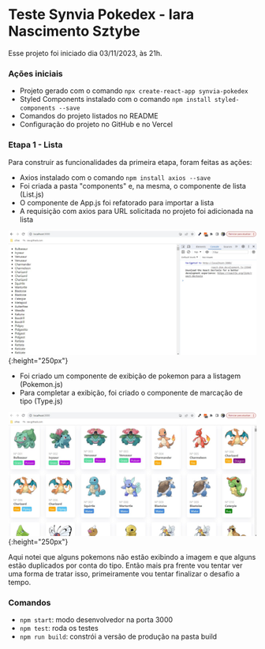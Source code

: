 # Teste Synvia Pokedex - Iara Nascimento Sztybe

Esse projeto foi iniciado dia 03/11/2023, às 21h.

### Ações iniciais

- Projeto gerado com o comando `npx create-react-app synvia-pokedex`
- Styled Components instalado com o comando `npm install styled-components --save`
- Comandos do projeto listados no README
- Configuração do projeto no GitHub e no Vercel

### Etapa 1 - Lista

Para construir as funcionalidades da primeira etapa, foram feitas as ações:

- Axios instalado com o comando `npm install axios --save`
- Foi criada a pasta "components" e, na mesma, o componente de lista (List.js)
- O componente de App.js foi refatorado para importar a lista
- A requisição com axios para URL solicitada no projeto foi adicionada na lista

![print 1](./prints/1.jpg){:height="250px"}

- Foi criado um componente de exibição de pokemon para a listagem (Pokemon.js)
- Para completar a exibição, foi criado o componente de marcação de tipo (Type.js)

![print 2](./prints/2.jpg){:height="250px"}

Aqui notei que alguns pokemons não estão exibindo a imagem e que alguns estão duplicados por conta do tipo. Então mais pra frente vou tentar ver uma forma de tratar isso, primeiramente vou tentar finalizar o desafio a tempo.

### Comandos

- `npm start`: modo desenvolvedor na porta 3000
- `npm test`: roda os testes
- `npm run build`: constrói a versão de produção na pasta build
